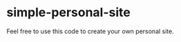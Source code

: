 simple-personal-site
====================
Feel free to use this code to create your own personal site. 

